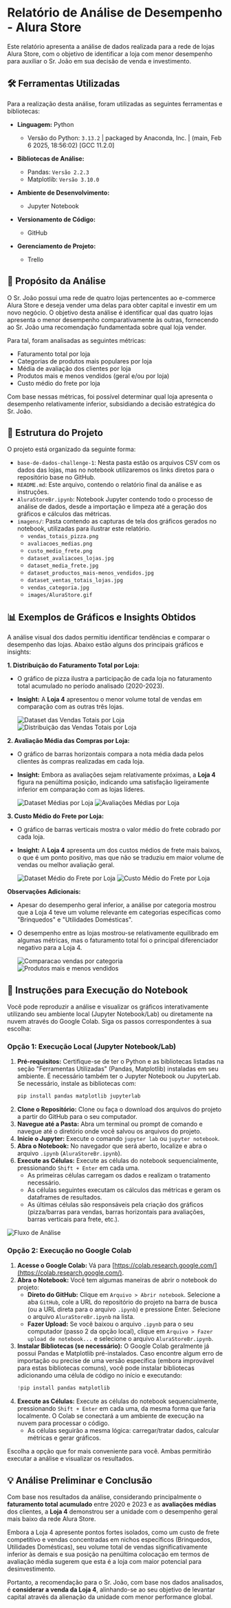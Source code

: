 # Relatório de Análise de Desempenho - Alura Store

Este relatório apresenta a análise de dados realizada para a rede de lojas Alura Store, com o objetivo de identificar a loja com menor desempenho para auxiliar o Sr. João em sua decisão de venda e investimento.

## 🛠️ Ferramentas Utilizadas

Para a realização desta análise, foram utilizadas as seguintes ferramentas e bibliotecas:

*   **Linguagem:** Python
    *  Versão do Python: `3.13.2` | packaged by Anaconda, Inc. | (main, Feb  6 2025, 18:56:02) [GCC 11.2.0]
    
*   **Bibliotecas de Análise:**
    *   Pandas: `Versão 2.2.3`
    *   Matplotlib: `Versão 3.10.0`
*   **Ambiente de Desenvolvimento:**
    *   Jupyter Notebook
*   **Versionamento de Código:**
    *   GitHub
*   **Gerenciamento de Projeto:**
    *   Trello

## 🎯 Propósito da Análise

O Sr. João possui uma rede de quatro lojas pertencentes ao e-commerce Alura Store e deseja vender uma delas para obter capital e investir em um novo negócio. O objetivo desta análise é identificar qual das quatro lojas apresenta o menor desempenho comparativamente às outras, fornecendo ao Sr. João uma recomendação fundamentada sobre qual loja vender.

Para tal, foram analisadas as seguintes métricas:
*   Faturamento total por loja
*   Categorias de produtos mais populares por loja
*   Média de avaliação dos clientes por loja
*   Produtos mais e menos vendidos (geral e/ou por loja)
*   Custo médio do frete por loja

Com base nessas métricas, foi possível determinar qual loja apresenta o desempenho relativamente inferior, subsidiando a decisão estratégica do Sr. João.

## 📂 Estrutura do Projeto

O projeto está organizado da seguinte forma:

*   `base-de-dados-challenge-1`: Nesta pasta estão os arquivos CSV com os dados das lojas, mas no notebook utilizaremos os links diretos para o repositório base no GitHub.
*   `README.md`: Este arquivo, contendo o relatório final da análise e as instruções.
*   `AluraStoreBr.ipynb`: Notebook Jupyter contendo todo o processo de análise de dados, desde a importação e limpeza até a geração dos gráficos e cálculos das métricas.
*   `imagens/`: Pasta contendo as capturas de tela dos gráficos gerados no notebook, utilizadas para ilustrar este relatório.
    *   `vendas_totais_pizza.png`
    *   `avaliacoes_medias.png`
    *   `custo_medio_frete.png`
    *   `dataset_avaliacoes_lojas.jpg`
    *   `dataset_media_frete.jpg`
    *   `dataset_productos_mais-menos_vendidos.jpg`
    *   `dataset_ventas_totais_lojas.jpg`
    *   `vendas_categoria.jpg`
    *   `images/AluraStore.gif`

## 📊 Exemplos de Gráficos e Insights Obtidos

A análise visual dos dados permitiu identificar tendências e comparar o desempenho das lojas. Abaixo estão alguns dos principais gráficos e insights:

**1. Distribuição do Faturamento Total por Loja:**
*   O gráfico de pizza ilustra a participação de cada loja no faturamento total acumulado no período analisado (2020-2023).
*   **Insight:** A **Loja 4** apresentou o menor volume total de vendas em comparação com as outras três lojas.

    ![Dataset das Vendas Totais por Loja](images/dataset_ventas_totais_lojas.jpg)
    ![Distribuição das Vendas Totais por Loja](images/vendas_totais_pizza.jpg)


**2. Avaliação Média das Compras por Loja:**
*   O gráfico de barras horizontais compara a nota média dada pelos clientes às compras realizadas em cada loja.
*   **Insight:** Embora as avaliações sejam relativamente próximas, a **Loja 4** figura na penúltima posição, indicando uma satisfação ligeiramente inferior em comparação com as lojas líderes.

    ![Dataset Médias por Loja](images/dataset_avaliacoes_lojas.jpg)
    ![Avaliações Médias por Loja](images/media_avaliacoes_lojas.jpg)

**3. Custo Médio do Frete por Loja:**
*   O gráfico de barras verticais mostra o valor médio do frete cobrado por cada loja.
*   **Insight:** A **Loja 4** apresenta um dos custos médios de frete mais baixos, o que é um ponto positivo, mas que não se traduziu em maior volume de vendas ou melhor avaliação geral.

    ![Dataset Médio do Frete por Loja](images/dataset_media_frete.jpg)
    ![Custo Médio do Frete por Loja](images/custo_medio_frete.jpg)

**Observações Adicionais:**
*   Apesar do desempenho geral inferior, a análise por categoria mostrou que a Loja 4 teve um volume relevante em categorias específicas como "Brinquedos" e "Utilidades Domésticas".
*   O desempenho entre as lojas mostrou-se relativamente equilibrado em algumas métricas, mas o faturamento total foi o principal diferenciador negativo para a Loja 4.

    ![Comparacao vendas por categoria](images/vendas_categoria.jpg)
    ![Produtos mais e menos vendidos](images/dataset_productos_mais-menos_vendidos.jpg)

## 🚀 Instruções para Execução do Notebook

Você pode reproduzir a análise e visualizar os gráficos interativamente utilizando seu ambiente local (Jupyter Notebook/Lab) ou diretamente na nuvem através do Google Colab. Siga os passos correspondentes à sua escolha:

### Opção 1: Execução Local (Jupyter Notebook/Lab)

1.  **Pré-requisitos:** Certifique-se de ter o Python e as bibliotecas listadas na seção "Ferramentas Utilizadas" (Pandas, Matplotlib) instaladas em seu ambiente. É necessário também ter o Jupyter Notebook ou JupyterLab. Se necessário, instale as bibliotecas com:
    ```bash
    pip install pandas matplotlib jupyterlab
    ```
2.  **Clone o Repositório:** Clone ou faça o download dos arquivos do projeto a partir do GitHub para o seu computador.
3.  **Navegue até a Pasta:** Abra um terminal ou prompt de comando e navegue até o diretório onde você salvou os arquivos do projeto.
4.  **Inicie o Jupyter:** Execute o comando `jupyter lab` ou `jupyter notebook`.
5.  **Abra o Notebook:** No navegador que será aberto, localize e abra o arquivo `.ipynb` (`AluraStoreBr.ipynb`).
6.  **Execute as Células:** Execute as células do notebook sequencialmente, pressionando `Shift + Enter` em cada uma.
    *   As primeiras células carregam os dados e realizam o tratamento necessário.
    *   As células seguintes executam os cálculos das métricas e geram os dataframes de resultados.
    *   As últimas células são responsáveis pela criação dos gráficos (pizza/barras para vendas, barras horizontais para avaliações, barras verticais para frete, etc.).

   ![Fluxo de Análise](images/AluraStore.gif)

### Opção 2: Execução no Google Colab

1.  **Acesse o Google Colab:** Vá para [https://colab.research.google.com/](https://colab.research.google.com/).
2.  **Abra o Notebook:** Você tem algumas maneiras de abrir o notebook do projeto:
    *   **Direto do GitHub:** Clique em `Arquivo > Abrir notebook`. Selecione a aba `GitHub`, cole a URL do repositório do projeto na barra de busca (ou a URL direta para o arquivo `.ipynb`) e pressione Enter. Selecione o arquivo `AluraStoreBr.ipynb` na lista.
    *   **Fazer Upload:** Se você baixou o arquivo `.ipynb` para o seu computador (passo 2 da opção local), clique em `Arquivo > Fazer upload de notebook...` e selecione o arquivo `AluraStoreBr.ipynb`.
3.  **Instalar Bibliotecas (se necessário):** O Google Colab geralmente já possui Pandas e Matplotlib pré-instalados. Caso encontre algum erro de importação ou precise de uma versão específica (embora improvável para estas bibliotecas comuns), você pode instalar bibliotecas adicionando uma célula de código no início e executando:
    ```python
    !pip install pandas matplotlib
    ```
4.  **Execute as Células:** Execute as células do notebook sequencialmente, pressionando `Shift + Enter` em cada uma, da mesma forma que faria localmente. O Colab se conectará a um ambiente de execução na nuvem para processar o código.
    *   As células seguirão a mesma lógica: carregar/tratar dados, calcular métricas e gerar gráficos.

Escolha a opção que for mais conveniente para você. Ambas permitirão executar a análise e visualizar os resultados.

## 💡 Análise Preliminar e Conclusão

Com base nos resultados da análise, considerando principalmente o **faturamento total acumulado** entre 2020 e 2023 e as **avaliações médias** dos clientes, a **Loja 4** demonstrou ser a unidade com o desempenho geral mais baixo da rede Alura Store.

Embora a Loja 4 apresente pontos fortes isolados, como um custo de frete competitivo e vendas concentradas em nichos específicos (Brinquedos, Utilidades Domésticas), seu volume total de vendas significativamente inferior às demais e sua posição na penúltima colocação em termos de avaliação média sugerem que esta é a loja com maior potencial para desinvestimento.

Portanto, a recomendação para o Sr. João, com base nos dados analisados, é **considerar a venda da Loja 4**, alinhando-se ao seu objetivo de levantar capital através da alienação da unidade com menor performance global.
